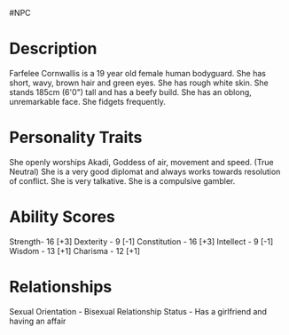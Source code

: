 #NPC
# Description 
Farfelee Cornwallis is a 19 year old female human bodyguard. 
She has short, wavy, brown hair and green eyes. 
She has rough white skin. 
She stands 185cm (6'0") tall and has a beefy build. 
She has an oblong, unremarkable face. 
She fidgets frequently. 
# Personality Traits 
She openly worships Akadi, Goddess of air, movement and speed. (True Neutral) 
She is a very good diplomat and always works towards resolution of conflict.
She is very talkative. 
She is a compulsive gambler. 
# Ability Scores 
Strength- 16 [+3] 
Dexterity - 9 [-1] 
Constitution - 16 [+3] 
Intellect - 9 [-1] 
Wisdom - 13 [+1] 
Charisma - 12 [+1] 
# Relationships 
 Sexual Orientation - Bisexual 
 Relationship Status - Has a girlfriend and having an affair 